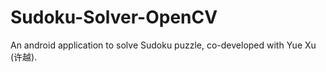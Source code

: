 # Sudoku-Solver-OpenCV

An android application to solve Sudoku puzzle, co-developed with Yue Xu (许越).
